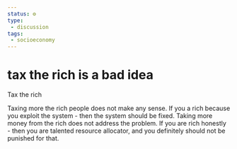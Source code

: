 ```yaml
---
status: ⚙️
type: 
 - discussion
tags:
 - socioeconomy
---
```

# tax the rich is a bad idea

Tax the rich

Taxing more the rich people does not make any sense.
If you a rich because you exploit the system - then the system should be fixed. Taking more money from the rich does not address the problem.
If you are rich honestly - then you are talented resource allocator, and you definitely should not be punished for that.